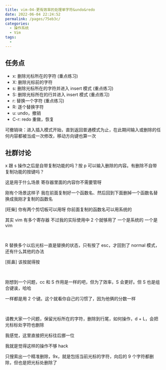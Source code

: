 ```yaml
---
title: vim-04-更有效率的处理单字符&undo&redo
date: 2022-06-04 22:24:52
permalink: /pages/75eb3c/
categories:
  - 操作系统
  - Vim
tags:
  -
---
```

## 任务点

- x: 删除光标所在的字符 (重点练习)
- X: 删除光标前的字符
- s: 删除光标所在的字符并进入 insert 模式 (重点练习)
- S: 删除光标所在的行并进入 insert 模式 (重点练习)
- r: 替换一个字符 (重点练习)
- R: 逐个替换字符
- u: undo，撤销
- C-r: redo 重做，恢复

可撤销块：进入插入模式开始，直到返回普通模式为止，在此期间输入或删除的任何内容都被当成一次修改，移动方向键也算一次

## 社群讨论

x 跟 s 操作之后是自带复制功能的吗？按 p 可以输入删除的内容。有删除不自带复制功能的按键吗？

这是用于什么场景 寄存器里面的内容你不需要管呀

刚有个场景这样子 我在前面复制好一个函数名、然后回到下面删掉一个函数名替换成我刚才复制的函数名

[旺柴] 你有两个剪切板可以用呀 你前面复制的函数名可以用系统的

其实 vim 有多个寄存器 不过我的实际使用中 2 个就够用了 一个是系统的 一个是 vim

<br />

R 替换多个以后光标一直是替换的状态，只有按了 esc，才回到了 normal 模式，还有什么其他的办法

[抠鼻] 该按就得按

<br />

刚想到一个问题，cc 和 S 作用是一样的吧，但为了效率，S 会更好。但 S 也是组合键诶，哈哈

一样都是用 2 个键。这个就看你自己的习惯了，因为他俩的分数一样

<br />

请教大家一个问题，保留光标所在的字符，删除到行尾，如何操作，d + L，会把光标标处字符也删除

我感觉，这里直接把光标往后挪一位

我就是觉得这样的操作不够 hack

只搜索出一个精准删除，9x，就是包括当前光标的字符，向后的 9 个字符都删除，但也是把光标处删除了
